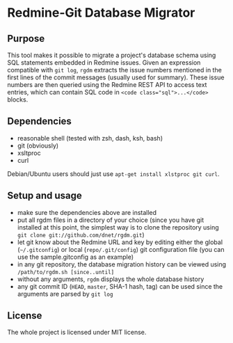 Redmine-Git Database Migrator
=============================

Purpose
-------

This tool makes it possible to migrate a project's database schema using SQL statements embedded in Redmine issues. Given an expression compatible with `git log`, `rgdm` extracts the issue numbers mentioned in the first lines of the commit messages (usually used for summary). These issue numbers are then queried using the Redmine REST API to access text entries, which can contain SQL code in `<code class="sql">...</code>` blocks.

Dependencies
------------

 * reasonable shell (tested with zsh, dash, ksh, bash)
 * git (obviously)
 * xsltproc
 * curl

Debian/Ubuntu users should just use `apt-get install xlstproc git curl`.

Setup and usage
---------------

 * make sure the dependencies above are installed
 * put all rgdm files in a directory of your choice (since you have git installed at this point, the simplest way is to clone the repository using `git clone git://github.com/dnet/rgdm.git`)
 * let git know about the Redmine URL and key by editing either the global (`~/.gitconfig`) or local (`repo/.git/config`) git configuration file (you can use the sample.gitconfig as an example)
 * in any git repository, the database migration history can be viewed using `/path/to/rgdm.sh [since..until]`
 * without any arguments, `rgdm` displays the whole database history
 * any git commit ID (`HEAD`, `master`, SHA-1 hash, tag) can be used since the arguments are parsed by `git log`

License
-------

The whole project is licensed under MIT license.
